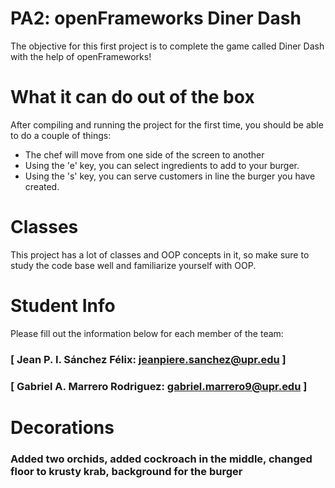 # PA2: openFrameworks Diner Dash
The objective for this first project is to complete the game called Diner Dash with the help of openFrameworks!

# What it can do out of the box
After compiling and running the project for the first time, you should be able to do a couple of things:

- The chef will move from one side of the screen to another
- Using the 'e' key, you can select ingredients to add to your burger.
- Using the 's' key, you can serve customers in line the burger you have created.

# Classes
This project has a lot of classes and OOP concepts in it, so make sure to study the code base well and familiarize yourself with OOP.

# Student Info
Please fill out the information below for each member of the team:

### [ Jean P. I. Sánchez Félix: jeanpiere.sanchez@upr.edu ]

### [ Gabriel A. Marrero Rodriguez: gabriel.marrero9@upr.edu ]

# Decorations

### Added two orchids, added cockroach in the middle, changed floor to krusty krab, background for the burger
